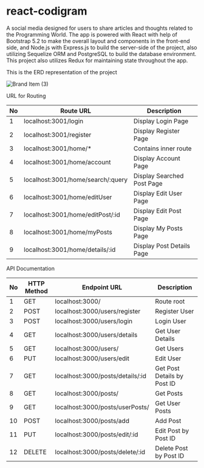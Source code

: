 # react-codigram

A social media designed for users to share articles and thoughts related to the Programming World. The app is powered with React with help of Bootstrap 5.2 to make the overall layout and components in the front-end side, and Node.js with Express.js to build the server-side of the project, also utilizing Sequelize ORM and PostgreSQL to build the database environment. This project also utilizes Redux for maintaining state throughout the app.

This is the ERD representation of the project

![Brand Item (3)](https://user-images.githubusercontent.com/61466456/169881009-5e2536e9-bd11-4254-91d9-04828ddb4c80.png)

URL for Routing

| No  | Route URL                         | Description                |
| --- | ----------------------------------| ---------------------------|
| 1   | localhost:3001/login              | Display Login Page         |
| 2   | localhost:3001/register           | Display Register Page      |
| 3   | localhost:3001/home/*             | Contains inner route       |
| 4   | localhost:3001/home/account       | Display Account Page       |
| 5   | localhost:3001/home/search/:query | Display Searched Post Page |
| 6   | localhost:3001/home/editUser      | Display Edit User Page     |
| 7   | localhost:3001/home/editPost/:id  | Display Edit Post Page     |
| 8   | localhost:3001/home/myPosts       | Display My Posts Page      |
| 9   | localhost:3001/home/details/:id   | Display Post Details Page  |

API Documentation

| No  | HTTP Method | Endpoint URL                     | Description                |
| --- | ----------- | -------------------------------- | ---------------------------|
| 1   | GET         | localhost:3000/                  | Route root                 |
| 2   | POST        | localhost:3000/users/register    | Register User              |
| 3   | POST        | localhost:3000/users/login       | Login User                 |
| 4   | GET         | localhost:3000/users/details     | Get User Details           |
| 5   | GET         | localhost:3000/users/            | Get Users                  |
| 6   | PUT         | localhost:3000/users/edit        | Edit User                  |
| 7   | GET         | localhost:3000/posts/details/:id | Get Post Details by Post ID|
| 8   | GET         | localhost:3000/posts/            | Get Posts                  |
| 9   | GET         | localhost:3000/posts/userPosts/  | Get User Posts             |
| 10  | POST        | localhost:3000/posts/add         | Add Post                   |
| 11  | PUT         | localhost:3000/posts/edit/:id    | Edit Post by Post ID       |
| 12  | DELETE      | localhost:3000/posts/delete/:id  | Delete Post by Post ID     |
